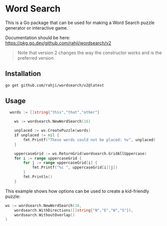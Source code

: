 # Word Search

This is a Go package that can be used for making a Word Search puzzle generator or interactive game.

Documentation should be here: https://pkg.go.dev/github.com/rahji/wordsearch/v2

> Note that version 2 changes the way the constructor works and is the preferred version

## Installation

```bash
go get github.com/rahji/wordsearch/v2@latest
```

## Usage

```go
  words := []string{"this","that","other"}

	ws := wordsearch.NewWordSearch(16)

	unplaced := ws.CreatePuzzle(words)
	if unplaced != nil {
		fmt.Printf("These words could not be placed: %v", unplaced)
	}

	uppercaseGrid := ws.ReturnGrid(wordsearch.GridAllUppercase)
 	for i := range uppercaseGrid {
		for j := range uppercaseGrid[i] {
			fmt.Printf("%c ", uppercaseGrid[i][j])
		}
		fmt.Println()
	}
```

This example shows how options can be used to create a kid-friendly puzzle:

```go
ws := wordsearch.NewWordSearch(16,
	wordsearch.WithDirections([]string{"N","E","W","S"}),
	wordsearch.WithoutOverlap()
)
```
